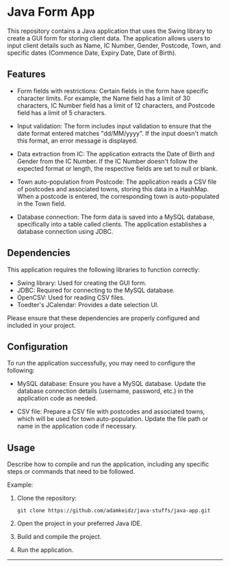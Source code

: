# Java Form App

This repository contains a Java application that uses the Swing library to create a GUI form for storing client data. The application allows users to input client details such as Name, IC Number, Gender, Postcode, Town, and specific dates (Commence Date, Expiry Date, Date of Birth).

## Features

- Form fields with restrictions: Certain fields in the form have specific character limits. For example, the Name field has a limit of 30 characters, IC Number field has a limit of 12 characters, and Postcode field has a limit of 5 characters.

- Input validation: The form includes input validation to ensure that the date format entered matches "dd/MM/yyyy". If the input doesn't match this format, an error message is displayed.

- Data extraction from IC: The application extracts the Date of Birth and Gender from the IC Number. If the IC Number doesn't follow the expected format or length, the respective fields are set to null or blank.

- Town auto-population from Postcode: The application reads a CSV file of postcodes and associated towns, storing this data in a HashMap. When a postcode is entered, the corresponding town is auto-populated in the Town field.

- Database connection: The form data is saved into a MySQL database, specifically into a table called clients. The application establishes a database connection using JDBC.

## Dependencies

This application requires the following libraries to function correctly:

- Swing library: Used for creating the GUI form.
- JDBC: Required for connecting to the MySQL database.
- OpenCSV: Used for reading CSV files.
- Toedter's JCalendar: Provides a date selection UI.

Please ensure that these dependencies are properly configured and included in your project.

## Configuration

To run the application successfully, you may need to configure the following:

- MySQL database: Ensure you have a MySQL database. Update the database connection details (username, password, etc.) in the application code as needed.

- CSV file: Prepare a CSV file with postcodes and associated towns, which will be used for town auto-population. Update the file path or name in the application code if necessary.

## Usage

Describe how to compile and run the application, including any specific steps or commands that need to be followed.

Example:

1. Clone the repository:

   ```shell
   git clone https://github.com/adamkeidz/java-stuffs/java-app.git
   ```
   
2. Open the project in your preferred Java IDE.

3. Build and compile the project.

4. Run the application.

---
